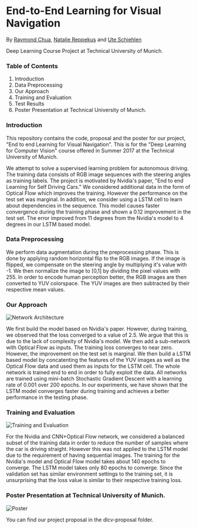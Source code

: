 # End-to-End Learning for Visual Navigation
By [Raymond Chua](https://github.com/raymondchua), [Natalie Reppekus](https://github.com/Natalie1993) and [Ute Schiehlen](https://github.com/uteschiehlen/)

Deep Learning Course Project at Technical University of Munich.

### Table of Contents
1. Introduction
2. Data Preprocessing
3. Our Approach
4. Training and Evaluation
6. Test Results
7. Poster Presentation at Technical University of Munich.

### Introduction

This repository contains the code, proposal and the poster for our project, "End to end Learning for Visual Navigation". This is for the "Deep Learning for Computer Vision" course offered in Summer 2017 at the Technical University of Munich. 

We attempt to solve a supervised learning problem for autonomous driving. The training data consists of RGB image sequences with the steering angles as training labels. The project is motivated by Nvidia's paper, "End to end Learning for Self Driving Cars." We considered additional data in the form of Optical Flow which improves the training. However the performance on the test set was marginal. In addition, we consider using a LSTM cell to learn about dependencies in the sequence. This model causes faster convergence during the training phase and shown a 0.12 improvement in the test set. The error improved from 11 degrees from the Nvidia's model to 4 degrees in our LSTM based model. 

### Data Preprocessing
We perform data augmentation during the preprocessing phase. This is done by applying random horizontal flip to the RGB images. If the image is flipped, we compensate on the steering angle by multiplying it's value with -1. We then normalize the image to [0,1] by dividing the pixel values with 255. In order to encode human perception better, the RGB images are then converted to YUV colorspace. The YUV images are then subtracted by their respective mean values. 

### Our Approach
![Network Architecture](https://github.com/uteschiehlen/dlcv_visnav/blob/master/poster/images/modelOpt.png "CNN, CNN + Optical Flow, CNN + Optical Flow + LSTM")

We first build the model based on Nvidia's paper. However, during training, we observed that the loss converged to a value of 2.5. We argue that this is due to the lack of complexity of Nvidia's model. We then add a sub-network with Optical Flow as inputs. The training loss converges to near zero. However, the improvement on the test set is marginal. We then build a LSTM based model by concatenting the features of the YUV images as well as the Optical Flow data and used them as inputs for the LSTM cell. The whole network is trained end to end in order to fully exploit the data. All networks are trained using mini-batch Stochastic Gradient Descent with a learning rate of 0.001 over 200 epochs.  In our experiments, we have shown that the LSTM model converges faster during training and achieves a better performance in the testing phase. 

### Training and Evaluation
![Training and Evaluation](https://github.com/uteschiehlen/dlcv_visnav/blob/master/poster/images/train_eval_v2.png "Training and Validation Loss")

For the Nvidia and CNN+Optical Flow network, we considered a balanced subset of the training data in order to reduce the number of samples where the car is driving straight. However this was not applied to the LSTM model due to the requirement of having sequential images. The training for the Nvidia's model and Optical Flow model takes about 140 epochs to converge. The LSTM model takes only 80 epochs to converge. Since the validation set has similar environment settings to the training set, it is unsurprising that the loss value is similar to their respective training loss. 






### Poster Presentation at Technical University of Munich.
![Poster](https://github.com/uteschiehlen/dlcv_visnav/blob/master/poster/dl4cv_latex_postertemplate/poster_final.png "Poster Presentation")

You can find our project proposal in the dlcv-proposal folder. 